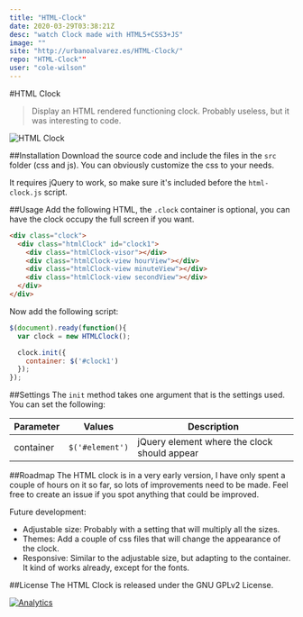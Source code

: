 ```yaml
---
title: "HTML-Clock"
date: 2020-03-29T03:38:21Z
desc: "watch Clock made with HTML5+CSS3+JS"
image: ""
site: "http://urbanoalvarez.es/HTML-Clock/"
repo: "HTML-Clock""
user: "cole-wilson"
---
```

#HTML Clock

> Display an HTML rendered functioning clock. Probably useless, but it was interesting to code.

![HTML Clock](http://urbanoalvarez.es/HTML-Clock/misc/html-clock.gif)

##Installation
Download the source code and include the files in the `src` folder (css and js). You can obviously customize the css to your needs.

It requires jQuery to work, so make sure it's included before the `html-clock.js` script.

##Usage
Add the following HTML, the `.clock` container is optional, you can have the clock occupy the full screen if you want.

```html
<div class="clock">
  <div class="htmlClock" id="clock1">
    <div class="htmlClock-visor"></div>
    <div class="htmlClock-view hourView"></div>
    <div class="htmlClock-view minuteView"></div>
    <div class="htmlClock-view secondView"></div>
  </div>
</div>
```

Now add the following script:

```javascript
$(document).ready(function(){
  var clock = new HTMLClock();

  clock.init({
    container: $('#clock1')
  });
});
```

##Settings
The `init` method takes one argument that is the settings used. You can set the following:

| Parameter   |      Values      |  Description |
|-------------|------------------|--------------|
| container   | `$('#element')`    | jQuery element where the clock should appear |

##Roadmap
The HTML clock is in a very early version, I have only spent a couple of hours on it so far, so lots of improvements need to be made. Feel free to create an issue if you spot anything that could be improved.

Future development:
* Adjustable size: Probably with a setting that will multiply all the sizes.
* Themes: Add a couple of css files that will change the appearance of the clock.
* Responsive: Similar to the adjustable size, but adapting to the container. It kind of works already, except for the fonts.

##License
The HTML Clock is released under the GNU GPLv2 License.

[![Analytics](https://ga-beacon.appspot.com/UA-3181088-16/HTML-Clock/readme)](https://github.com/aurbano)

